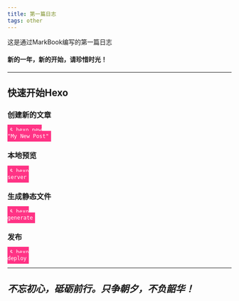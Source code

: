 ```yaml
---
title: 第一篇日志
tags: other
---
```


这是通过MarkBook编写的第一篇日志

#### 新的一年，新的开始，请珍惜时光！


***


## 快速开始Hexo

### 创建新的文章

<code style='background:#ff3385;color:white;padding:5px;'>$ hexo new "My New Post"</code>

### 本地预览

<code style='background:#ff3385;color:white;padding:5px;'>$ hexo server</code>

### 生成静态文件

<code style='background:#ff3385;color:white;padding:5px;'>$ hexo generate</code>

### 发布

<code style='background:#ff3385;color:white;padding:5px;'>$ hexo deploy</code>


***

## ***不忘初心，砥砺前行。只争朝夕，不负韶华！***
